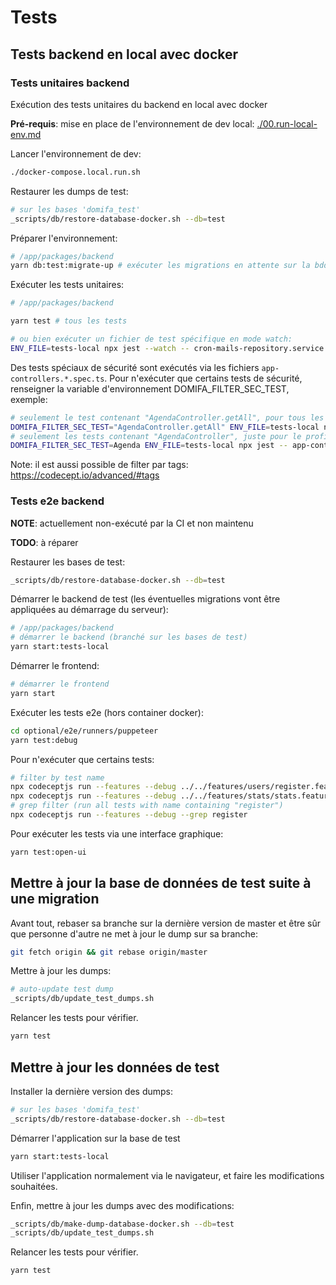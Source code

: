 # Tests

## Tests backend en local avec docker

### Tests unitaires backend

Exécution des tests unitaires du backend en local avec docker

**Pré-requis**: mise en place de l'environnement de dev local: [./00.run-local-env.md](./00.run-local-env.md)

Lancer l'environnement de dev:

```bash
./docker-compose.local.run.sh
```

Restaurer les dumps de test:

```bash
# sur les bases 'domifa_test'
_scripts/db/restore-database-docker.sh --db=test
```

Préparer l'environnement:

```bash
# /app/packages/backend
yarn db:test:migrate-up # exécuter les migrations en attente sur la bdd de test
```

Exécuter les tests unitaires:

```bash
# /app/packages/backend

yarn test # tous les tests

# ou bien exécuter un fichier de test spécifique en mode watch:
ENV_FILE=tests-local npx jest --watch -- cron-mails-repository.service.spec.ts
```

Des tests spéciaux de sécurité sont exécutés via les fichiers `app-controllers.*.spec.ts`.
Pour n'exécuter que certains tests de sécurité, renseigner la variable d'environnement DOMIFA_FILTER_SEC_TEST, exemple:

```bash
# seulement le test contenant "AgendaController.getAll", pour tous les profils
DOMIFA_FILTER_SEC_TEST="AgendaController.getAll" ENV_FILE=tests-local npx jest -- app-controllers.*.spec.ts
# seulement les tests contenant "AgendaController", juste pour le profil super-admin
DOMIFA_FILTER_SEC_TEST=Agenda ENV_FILE=tests-local npx jest -- app-controllers.super-admin-domifa.spec.ts
```

Note: il est aussi possible de filter par tags: <https://codecept.io/advanced/#tags>

### Tests e2e backend

**NOTE**: actuellement non-exécuté par la CI et non maintenu

**TODO**: à réparer

Restaurer les bases de test:

```bash
_scripts/db/restore-database-docker.sh --db=test
```

Démarrer le backend de test (les éventuelles migrations vont être appliquées au démarrage du serveur):

```bash
# /app/packages/backend
# démarrer le backend (branché sur les bases de test)
yarn start:tests-local
```

Démarrer le frontend:

```bash
# démarrer le frontend
yarn start
```

Exécuter les tests e2e (hors container docker):

```bash
cd optional/e2e/runners/puppeteer
yarn test:debug
```

Pour n'exécuter que certains tests:

```bash
# filter by test name
npx codeceptjs run --features --debug ../../features/users/register.feature
npx codeceptjs run --features --debug ../../features/stats/stats.feature
# grep filter (run all tests with name containing "register")
npx codeceptjs run --features --debug --grep register
```

Pour exécuter les tests via une interface graphique:

```bash
yarn test:open-ui
```

## Mettre à jour la base de données de test suite à une migration

Avant tout, rebaser sa branche sur la dernière version de master et être sûr que personne d'autre ne met à jour le dump sur sa branche:

```bash
git fetch origin && git rebase origin/master
```

Mettre à jour les dumps:

```bash
# auto-update test dump
_scripts/db/update_test_dumps.sh
```

Relancer les tests pour vérifier.

```bash
yarn test
```

## Mettre à jour les données de test

Installer la dernière version des dumps:

```bash
# sur les bases 'domifa_test'
_scripts/db/restore-database-docker.sh --db=test
```

Démarrer l'application sur la base de test

```bash
yarn start:tests-local
```

Utiliser l'application normalement via le navigateur, et faire les modifications souhaitées.

Enfin, mettre à jour les dumps avec des modifications:

```bash
_scripts/db/make-dump-database-docker.sh --db=test
_scripts/db/update_test_dumps.sh
```

Relancer les tests pour vérifier.

```bash
yarn test
```
